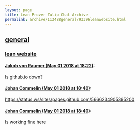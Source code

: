 ```yaml
---
layout: page
title: Lean Prover Zulip Chat Archive 
permalink: archive/113488general/93396leanwebsite.html
---
```


## [general](index.html)
### [lean website](93396leanwebsite.html)

#### [Jakob von Raumer (May 01 2018 at 18:22)](https://leanprover.zulipchat.com/#narrow/stream/113488-general/topic/lean%20website/near/125950535):
Is github.io down?

#### [Johan Commelin (May 01 2018 at 18:40)](https://leanprover.zulipchat.com/#narrow/stream/113488-general/topic/lean%20website/near/125951199):
https://status.ws/sites/pages.github.com/5666234905395200

#### [Johan Commelin (May 01 2018 at 18:40)](https://leanprover.zulipchat.com/#narrow/stream/113488-general/topic/lean%20website/near/125951202):
Is working fine here

